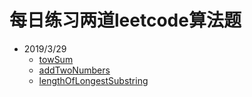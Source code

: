 # 每日练习两道leetcode算法题

- 2019/3/29
  - [towSum](./algo/index.js)
  - [addTwoNumbers](./algo/index.js)
  - [lengthOfLongestSubstring](./algo/index.js)